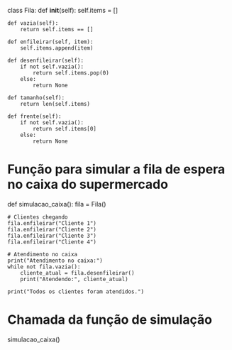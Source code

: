 class Fila:
    def __init__(self):
        self.items = []

    def vazia(self):
        return self.items == []

    def enfileirar(self, item):
        self.items.append(item)

    def desenfileirar(self):
        if not self.vazia():
            return self.items.pop(0)
        else:
            return None

    def tamanho(self):
        return len(self.items)

    def frente(self):
        if not self.vazia():
            return self.items[0]
        else:
            return None

# Função para simular a fila de espera no caixa do supermercado
def simulacao_caixa():
    fila = Fila()

    # Clientes chegando
    fila.enfileirar("Cliente 1")
    fila.enfileirar("Cliente 2")
    fila.enfileirar("Cliente 3")
    fila.enfileirar("Cliente 4")

    # Atendimento no caixa
    print("Atendimento no caixa:")
    while not fila.vazia():
        cliente_atual = fila.desenfileirar()
        print("Atendendo:", cliente_atual)

    print("Todos os clientes foram atendidos.")

# Chamada da função de simulação
simulacao_caixa()
